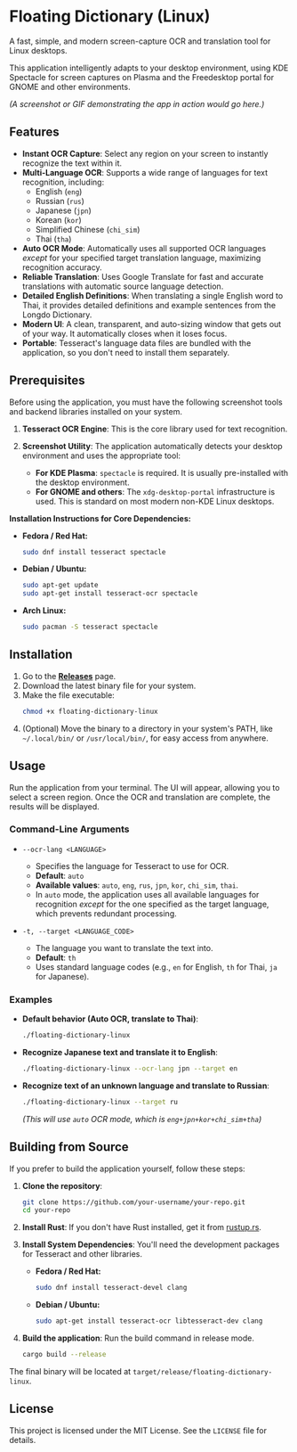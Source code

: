 # Floating Dictionary (Linux)

A fast, simple, and modern screen-capture OCR and translation tool for Linux desktops.

This application intelligently adapts to your desktop environment, using KDE Spectacle for screen captures on Plasma and the Freedesktop portal for GNOME and other environments.

*(A screenshot or GIF demonstrating the app in action would go here.)*

## Features

- **Instant OCR Capture**: Select any region on your screen to instantly recognize the text within it.
- **Multi-Language OCR**: Supports a wide range of languages for text recognition, including:
  - English (`eng`)
  - Russian (`rus`)
  - Japanese (`jpn`)
  - Korean (`kor`)
  - Simplified Chinese (`chi_sim`)
  - Thai (`tha`)
- **Auto OCR Mode**: Automatically uses all supported OCR languages *except* for your specified target translation language, maximizing recognition accuracy.
- **Reliable Translation**: Uses Google Translate for fast and accurate translations with automatic source language detection.
- **Detailed English Definitions**: When translating a single English word to Thai, it provides detailed definitions and example sentences from the Longdo Dictionary.
- **Modern UI**: A clean, transparent, and auto-sizing window that gets out of your way. It automatically closes when it loses focus.
- **Portable**: Tesseract's language data files are bundled with the application, so you don't need to install them separately.

## Prerequisites

Before using the application, you must have the following screenshot tools and backend libraries installed on your system.

1.  **Tesseract OCR Engine**: This is the core library used for text recognition.

2.  **Screenshot Utility**: The application automatically detects your desktop environment and uses the appropriate tool:
    *   **For KDE Plasma**: `spectacle` is required. It is usually pre-installed with the desktop environment.
    *   **For GNOME and others**: The `xdg-desktop-portal` infrastructure is used. This is standard on most modern non-KDE Linux desktops.

**Installation Instructions for Core Dependencies:**

-   **Fedora / Red Hat:**
    ```sh
    sudo dnf install tesseract spectacle
    ```
-   **Debian / Ubuntu:**
    ```sh
    sudo apt-get update
    sudo apt-get install tesseract-ocr spectacle
    ```
-   **Arch Linux:**
    ```sh
    sudo pacman -S tesseract spectacle
    ```

## Installation

1.  Go to the [**Releases**](https://github.com/your-username/your-repo/releases) page.
2.  Download the latest binary file for your system.
3.  Make the file executable:
    ```sh
    chmod +x floating-dictionary-linux
    ```
4.  (Optional) Move the binary to a directory in your system's PATH, like `~/.local/bin/` or `/usr/local/bin/`, for easy access from anywhere.

## Usage

Run the application from your terminal. The UI will appear, allowing you to select a screen region. Once the OCR and translation are complete, the results will be displayed.

### Command-Line Arguments

-   `--ocr-lang <LANGUAGE>`
    -   Specifies the language for Tesseract to use for OCR.
    -   **Default**: `auto`
    -   **Available values**: `auto`, `eng`, `rus`, `jpn`, `kor`, `chi_sim`, `thai`.
    -   In `auto` mode, the application uses all available languages for recognition *except* for the one specified as the target language, which prevents redundant processing.

-   `-t, --target <LANGUAGE_CODE>`
    -   The language you want to translate the text into.
    -   **Default**: `th`
    -   Uses standard language codes (e.g., `en` for English, `th` for Thai, `ja` for Japanese).

### Examples

-   **Default behavior (Auto OCR, translate to Thai)**:
    ```sh
    ./floating-dictionary-linux
    ```

-   **Recognize Japanese text and translate it to English**:
    ```sh
    ./floating-dictionary-linux --ocr-lang jpn --target en
    ```

-   **Recognize text of an unknown language and translate to Russian**:
    ```sh
    ./floating-dictionary-linux --target ru
    ```
    *(This will use `auto` OCR mode, which is `eng+jpn+kor+chi_sim+tha`)*

## Building from Source

If you prefer to build the application yourself, follow these steps:

1.  **Clone the repository**:
    ```sh
    git clone https://github.com/your-username/your-repo.git
    cd your-repo
    ```

2.  **Install Rust**:
    If you don't have Rust installed, get it from [rustup.rs](https://rustup.rs/).

3.  **Install System Dependencies**:
    You'll need the development packages for Tesseract and other libraries.
    -   **Fedora / Red Hat:**
        ```sh
        sudo dnf install tesseract-devel clang
        ```
    -   **Debian / Ubuntu:**
        ```sh
        sudo apt-get install tesseract-ocr libtesseract-dev clang
        ```

4.  **Build the application**:
    Run the build command in release mode.
    ```sh
    cargo build --release
    ```

The final binary will be located at `target/release/floating-dictionary-linux`.

## License

This project is licensed under the MIT License. See the `LICENSE` file for details.